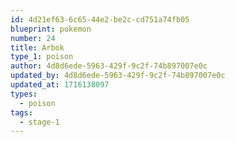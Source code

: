 ```yaml
---
id: 4d21ef63-6c65-44e2-be2c-cd751a74fb05
blueprint: pokemon
number: 24
title: Arbok
type_1: poison
author: 4d8d6ede-5963-429f-9c2f-74b897007e0c
updated_by: 4d8d6ede-5963-429f-9c2f-74b897007e0c
updated_at: 1716138097
types:
  - poison
tags:
  - stage-1
---
```

